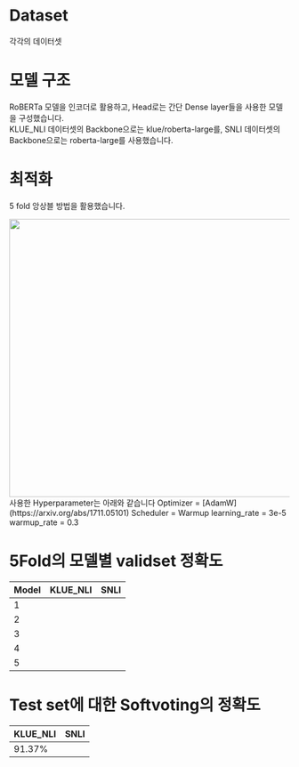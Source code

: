 # Dataset
각각의 데이터셋

# 모델 구조
RoBERTa 모델을 인코더로 활용하고, Head로는 간단 Dense layer들을 사용한 모델을 구성했습니다.  
KLUE_NLI 데이터셋의 Backbone으로는 klue/roberta-large를,
SNLI 데이터셋의 Backbone으로는 roberta-large를 사용했습니다.

# 최적화
5 fold 앙상블 방법을 활용했습니다.  

<img src="https://user-images.githubusercontent.com/87703352/157607999-6d378763-2011-4672-bb45-178595d28a54.png" width="700" height="500">  
사용한 Hyperparameter는 아래와 같습니다  
Optimizer = [AdamW](https://arxiv.org/abs/1711.05101)  
Scheduler = Warmup  
learning_rate = 3e-5  
warmup_rate = 0.3

# 5Fold의 모델별 validset 정확도
|Model|KLUE_NLI|SNLI|
|---|---|---|
|1||
|2||
|3||
|4||
|5||

# Test set에 대한 Softvoting의 정확도
|KLUE_NLI|SNLI|
|---|---|
|91.37%||
